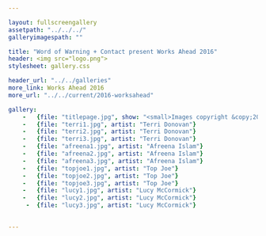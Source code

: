 ```yaml
---

layout: fullscreengallery
assetpath: "../../../"
galleryimagespath: ""

title: "Word of Warning + Contact present Works Ahead 2016"
header: <img src="logo.png">
stylesheet: gallery.css

header_url: "../../galleries"
more_link: Works Ahead 2016
more_url: "../../current/2016-worksahead"

gallery:
    -   {file: "titlepage.jpg", show: "<small>Images copyright &copy;2016 Word of Warning</small>"}
    -   {file: "terri1.jpg", artist: "Terri Donovan"}
    -   {file: "terri2.jpg", artist: "Terri Donovan"}
    -   {file: "terri3.jpg", artist: "Terri Donovan"} 
    -   {file: "afreena1.jpg", artist: "Afreena Islam"}
    -   {file: "afreena2.jpg", artist: "Afreena Islam"}
    -   {file: "afreena3.jpg", artist: "Afreena Islam"}
    -   {file: "topjoe1.jpg", artist: "Top Joe"}
    -   {file: "topjoe2.jpg", artist: "Top Joe"}
    -   {file: "topjoe3.jpg", artist: "Top Joe"}
    -   {file: "lucy1.jpg", artist: "Lucy McCormick"}
    -   {file: "lucy2.jpg", artist: "Lucy McCormick"}
     -  {file: "lucy3.jpg", artist: "Lucy McCormick"}
   

---
```

